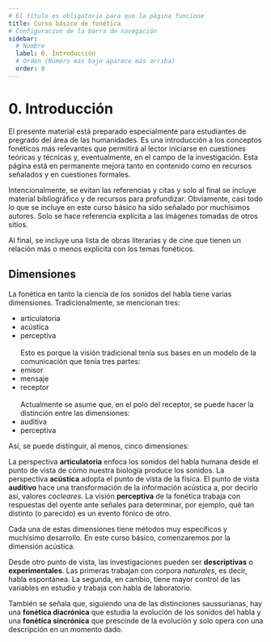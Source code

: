 ```yaml
---
# El título es obligatorio para que la página funcione
title: Curso básico de fonética
# Configuracion de la barra de navegación
sidebar:
  # Nombre
  label: 0. Introducción
  # Orden (Número más bajo aparece más arriba)
  order: 0
---
```

# 0. Introducción

El presente material está preparado especialmente para estudiantes de pregrado del área de las humanidades. Es una introducción a los conceptos fonéticos más relevantes que permitirá al lector iniciarse en cuestiones teóricas y técnicas y, eventualmente, en el campo de la investigación. Esta página está en permanente mejora tanto en contenido como en recursos señalados y en cuestiones formales.

Intencionalmente, se evitan las referencias y citas y solo al final se incluye material bibliográfico y de recursos para profundizar. Obviamente, casi todo lo que se incluye en este curso básico ha sido señalado por muchísimos autores. Solo se hace referencia explícita a las imágenes tomadas de otros sitios.

Al final, se incluye una lista de obras literarias y de cine que tienen un relación más o menos explícita con los temas fonéticos.

## Dimensiones
La fonética en tanto la ciencia de los sonidos del habla tiene varias dimensiones. Tradicionalmente, se mencionan tres: 
- articulatoria
- acústica
- perceptiva
<br><br>Esto es porque la visión tradicional tenía sus bases en un modelo de la comunicación que tenía tres partes:
- emisor
- mensaje
- receptor
<br><br>Actualmente se asume que, en el polo del receptor, se puede hacer la distinción entre las dimensiones:
- auditiva
- perceptiva

Así, se puede distinguir, al menos, cinco dimensiones:

La perspectiva **articulatoria** enfoca los sonidos del habla humana desde el punto de vista de cómo nuestra biología produce los sonidos. La perspectiva **acústica** adopta el punto de vista de la física. El punto de vista **auditivo** hace una transformación de la información acústica a, por decirlo así, valores *cocleares*. La visión **perceptiva** de la fonética trabaja con respuestas del oyente ante señales para determinar, por ejemplo, qué tan distinto (o parecido) es un evento fónico de otro.

Cada una de estas dimensiones tiene métodos muy específicos y muchísimo desarrollo. En este curso básico, comenzaremos por la dimensión acústica.

Desde otro punto de vista, las investigaciones pueden ser **descriptivas** o **experimentales**. Las primeras trabajan con corpora *naturales*, es decir, habla espontánea. La segunda, en cambio, tiene mayor control de las variables en estudio y trabaja con habla de laboratorio.

También se señala que, siguiendo una de las distinciones saussurianas, hay una **fonética diacrónica** que estudia la evolución de los sonidos del habla y una **fonética sincrónica** que prescinde de la evolución y solo opera con una descripción en un momento dado.
